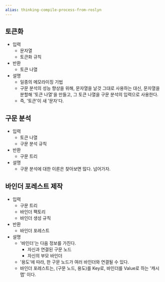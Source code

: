 ```yaml
---
alias: thinking-compile-process-from-roslyn
---
```


## 토큰화

- 입력
  - 문자열
  - 토큰화 규칙
- 반환
  - 토큰 나열
- 설명
  - 일종의 메모라이징 기법
  - 구문 분석의 성능 향상을 위해, 문자열을 날것 그대로 사용하는 대신, 문자열을 분할해 '토큰 나열'을 만들고, 그 토큰 나열을 구문 분석의 입력으로 사용한다.
  - 즉, '토큰'이 새 '문자'다.

## 구문 분석

- 입력
  - 토큰 나열
  - 구문 분석 규칙
- 반환
  - 구문 트리
- 설명
  - 구문 분석에 대한 이론은 찾아보면 많다. 넘어가자.

## 바인더 포레스트 제작

- 입력
  - 구문 트리
  - 바인더 팩토리
  - 바인더 생성 규칙
- 반환
  - 바인더 포레스트
- 설명
  - '바인더'는 다음 정보를 가진다.
    - 자신과 연결된 구문 노드
    - 자신의 부모 바인더
  - '용도'에 따라, 한 구문 노드가 여러 바인더와 연결될 수 있다.
  - 바인더 포레스트는, (구문 노드, 용도)를 Key로, 바인더를 Value로 하는 '캐시 맵' 이다.